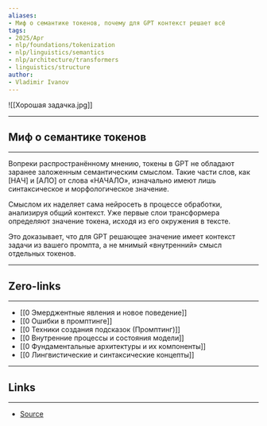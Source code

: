 ```yaml
---
aliases: 
- Миф о семантике токенов, почему для GPT контекст решает всё 
tags:
- 2025/Apr
- nlp/foundations/tokenization
- nlp/linguistics/semantics
- nlp/architecture/transformers
- linguistics/structure
author:
- Vladimir Ivanov
---
```

![[Хорошая задачка.jpg]]

-----
##  Миф о семантике токенов
-----
Вопреки распространённому мнению, токены в GPT не обладают заранее заложенным семантическим смыслом. Такие части слов, как [НАЧ] и [АЛО] от слова «НАЧАЛО», изначально имеют лишь синтаксическое и морфологическое значение.

Смыслом их наделяет сама нейросеть в процессе обработки, анализируя общий контекст. Уже первые слои трансформера определяют значение токена, исходя из его окружения в тексте. 

Это доказывает, что для GPT решающее значение имеет контекст задачи из вашего промпта, а не мнимый «внутренний» смысл отдельных токенов.

---
## Zero-links
---
- [[0 Эмерджентные явления и новое поведение]]
- [[0 Ошибки в промптинге]]
- [[0 Техники создания подсказок (Промптинг)]]
- [[0 Внутренние процессы и состояния модели]]
- [[0 Фундаментальные архитектуры и их компоненты]]
- [[0 Лингвистические и синтаксические концепты]]

---
## Links
---
- [Source](https://t.me/turboproject/1626)
